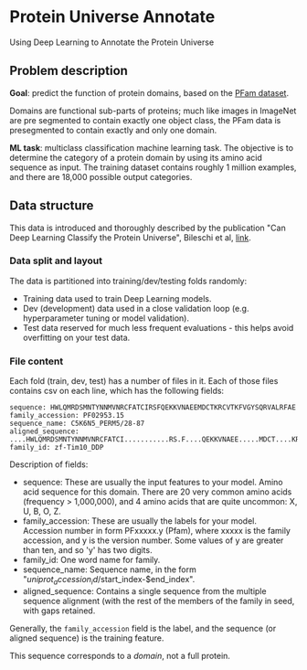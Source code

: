 # Protein Universe Annotate
Using Deep Learning to Annotate the Protein Universe

## Problem description 

**Goal**: predict the function of protein domains, based on the [PFam dataset](https://www.kaggle.com/datasets/googleai/pfam-seed-random-split?resource=download).

Domains are functional sub-parts of proteins; 
much like images in ImageNet are pre segmented to contain exactly one object class, the PFam data is presegmented to contain exactly and only one domain.

**ML task**: multiclass classification machine learning task. 
The objective is to determine the category of a protein domain by using its amino acid sequence as input. 
The training dataset contains roughly 1 million examples, and there are 18,000 possible output categories.

## Data structure
This data is introduced and thoroughly described by the publication "Can Deep Learning Classify the Protein Universe", Bileschi et al, [link](https://ai.googleblog.com/2022/03/using-deep-learning-to-annotate-protein.html).

### Data split and layout
The data is partitioned into training/dev/testing folds randomly:

- Training data used to train Deep Learning models.
- Dev (development) data used in a close validation loop (e.g. hyperparameter tuning or model validation).
- Test data reserved for much less frequent evaluations - this helps avoid overfitting on your test data.

### File content
Each fold (train, dev, test) has a number of files in it. Each of those files contains csv on each line, which has the following fields:

```
sequence: HWLQMRDSMNTYNNMVNRCFATCIRSFQEKKVNAEEMDCTKRCVTKFVGYSQRVALRFAE
family_accession: PF02953.15
sequence_name: C5K6N5_PERM5/28-87
aligned_sequence: ....HWLQMRDSMNTYNNMVNRCFATCI...........RS.F....QEKKVNAEE.....MDCT....KRCVTKFVGYSQRVALRFAE
family_id: zf-Tim10_DDP
```

Description of fields:
- sequence: These are usually the input features to your model. Amino acid sequence for this domain.
  There are 20 very common amino acids (frequency > 1,000,000), and 4 amino acids that are quite uncommon: X, U, B, O, Z.
- family_accession: These are usually the labels for your model. Accession number in form PFxxxxx.y 
  (Pfam), where xxxxx is the family accession, and y is the version number. 
  Some values of y are greater than ten, and so 'y' has two digits.
- family_id: One word name for family. 
- sequence_name: Sequence name, in the form "$uniprot_accession_id/$start_index-$end_index".
- aligned_sequence: Contains a single sequence from the multiple sequence alignment (with the rest of the members of 
  the family in seed, with gaps retained.

Generally, the `family_accession` field is the label, and the sequence (or aligned sequence) is the training feature.

This sequence corresponds to a _domain_, not a full protein.

